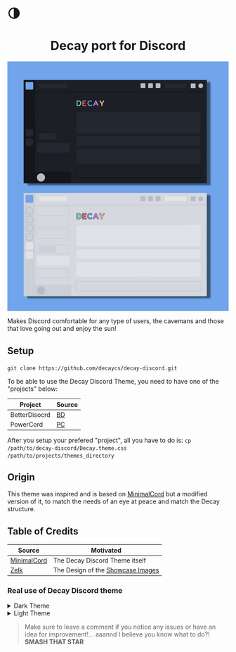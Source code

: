 # :last_quarter_moon: <h1 align="center">Decay port for Discord</h1>
<img src="./assets/Decay_Discord.png" align="center">

Makes Discord comfortable for any type of users, the cavemans and those that love going out and enjoy the sun!

## Setup

`git clone https://github.com/decaycs/decay-discord.git`

To be able to use the Decay Discord Theme, you need to have one of the "projects" below:

| Project | Source |
| ----------- | ----------- |
| BetterDisocrd | [BD](https://betterdiscord.app/) |
| PowerCord | [PC](https://powercord.dev/) |

After you setup your prefered "project", all you have to do is:
`cp /path/to/decay-discord/Decay.theme.css /path/to/projects/themes_directory`

## Origin
This theme was inspired and is based on [MinimalCord](https://github.com/DiscordStyles/MinimalCord/) but a modified version of it, to match the needs of an eye at peace and match the Decay structure.

## Table of Credits
| Source | Motivated |
| ----------- | ----------- |
| [MinimalCord](https://betterdiscord.app/theme/MinimalCord) | The Decay Discord Theme itself |
| [Zelk](https://betterdiscord.app/theme/Zelk) | The Design of the [Showcase Images](#Decay-port-for-Discord) |

### Real use of Decay Discord theme

<details>
  <summary>Dark Theme</summary>
  
  <img src="./assets/Dark_Home.png" align="center">
  <img src="./assets/Dark_Chat.png" align="center">
  <img src="./assets/Dark.png" align="center">
</details>

<details>
  <summary>Light Theme</summary>
  
  <img src="./assets/Light_Home.png" align="center">
  <img src="./assets/Light_Chat.png" align="center">
  <img src="./assets/Light.png" align="center">
</details>


> Make sure to leave a comment if you notice any issues or have an idea for improvement!... aaannd I believe you know what to do?! **SMASH THAT STAR**
